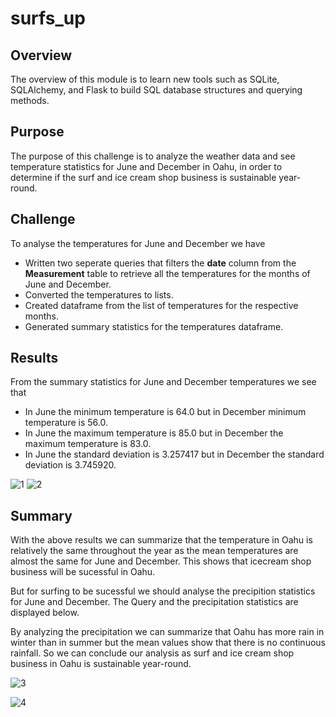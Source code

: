 # surfs_up
## Overview
The overview of this module is to learn new tools such as SQLite, SQLAlchemy, and Flask to build SQL database structures and querying methods.
## Purpose
The purpose of this challenge is to analyze the weather data and see temperature statistics for June and December in Oahu, in order to determine if the surf and ice cream shop business is sustainable year-round.
## Challenge
To analyse the temperatures for June and  December we have
  - Written two seperate queries that filters the **date** column from the **Measurement** table to retrieve all the temperatures for the months of June and December.
  - Converted the temperatures to lists.
  - Created dataframe from the list of temperatures for the respective months.
  - Generated summary statistics for the temperatures dataframe.
## Results
From the summary statistics for June and December temperatures we see that
  -  In June the minimum temperature is 64.0 but in December minimum temperature is 56.0.
  -  In June the maximum temperature is 85.0 but in December the maximum temperature is 83.0.
  -  In June the standard deviation is 3.257417 but in December the standard deviation is 3.745920.
  
  
  ![1](https://user-images.githubusercontent.com/95719819/156914933-7b0f8ae9-f6bc-4195-9c73-e2616353074d.png) ![2](https://user-images.githubusercontent.com/95719819/156914932-64438bdb-115f-4d60-8ded-03dccdd74096.png)
  
 ## Summary
 With the above results we can summarize that the temperature in Oahu is relatively the same throughout the year as the mean temperatures are almost the same for June and December. This shows that icecream shop business will be sucessful in Oahu.

But for surfing to be sucessful we should analyse the precipition statistics for June and December. The Query and the precipitation statistics are displayed below.

By analyzing the precipitation we can summarize that Oahu has more rain in winter than in summer but the mean values show that there is no continuous rainfall. So we can conclude our analysis as surf and ice cream shop business in Oahu is sustainable year-round.
 
![3](https://user-images.githubusercontent.com/95719819/156916023-e4241722-b82f-40ef-b6c8-7cf523c9a493.png)

![4](https://user-images.githubusercontent.com/95719819/156916022-e54c60b4-33c9-400d-8e44-24b0213dbe0b.png)
